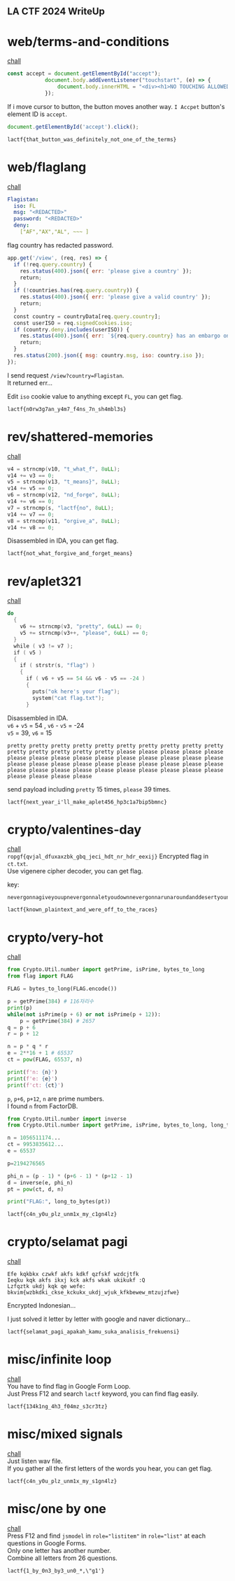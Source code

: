 ## LA CTF 2024 WriteUp
# **web/terms-and-conditions**
[chall](https://github.com/uclaacm/lactf-archive/tree/main/2024/web/terms-and-conditions)
```javascript
const accept = document.getElementById("accept");
            document.body.addEventListener("touchstart", (e) => {
                document.body.innerHTML = "<div><h1>NO TOUCHING ALLOWED</h1></div>";
            });
```
If i move cursor to button, the button moves another way.
`I Accpet` button's element ID is `accept`.
```javascript
document.getElementById('accept').click();
```
   
`lactf{that_button_was_definitely_not_one_of_the_terms}`   


# **web/flaglang**
[chall](https://github.com/uclaacm/lactf-archive/tree/main/2024/web/flaglang)
```yaml
Flagistan:
  iso: FL
  msg: "<REDACTED>"
  password: "<REDACTED>"
  deny: 
    ["AF","AX","AL", ~~~ ]
```
flag country has redacted password.
```javascript
app.get('/view', (req, res) => {
  if (!req.query.country) {
    res.status(400).json({ err: 'please give a country' });
    return;
  }
  if (!countries.has(req.query.country)) {
    res.status(400).json({ err: 'please give a valid country' });
    return;
  }
  const country = countryData[req.query.country];
  const userISO = req.signedCookies.iso;
  if (country.deny.includes(userISO)) {
    res.status(400).json({ err: `${req.query.country} has an embargo on your country` });
    return;
  }
  res.status(200).json({ msg: country.msg, iso: country.iso });
});
```
I send request `/view?country=Flagistan`.   
It returned err...   

Edit `iso` cookie value to anything except `FL`, you can get flag.   
   
`lactf{n0rw3g7an_y4m7_f4ns_7n_sh4mbl3s}`   


# **rev/shattered-memories**
[chall](https://github.com/uclaacm/lactf-archive/tree/main/2024/rev/shattered-memories)
```c
v4 = strncmp(v10, "t_what_f", 8uLL);
v14 += v3 == 0;
v5 = strncmp(v13, "t_means}", 8uLL);
v14 += v5 == 0;
v6 = strncmp(v12, "nd_forge", 8uLL);
v14 += v6 == 0;
v7 = strncmp(s, "lactf{no", 8uLL);
v14 += v7 == 0;
v8 = strncmp(v11, "orgive_a", 8uLL);
v14 += v8 == 0;
```
Disassembled in IDA, you can get flag.   
   
`lactf{not_what_forgive_and_forget_means}`


# **rev/aplet321**
[chall](https://github.com/uclaacm/lactf-archive/tree/main/2024/rev/aplet321)
```c
do
  {
    v6 += strncmp(v3, "pretty", 6uLL) == 0;
    v5 += strncmp(v3++, "please", 6uLL) == 0;
  }
  while ( v3 != v7 );
  if ( v5 )
  {
    if ( strstr(s, "flag") )
    {
      if ( v6 + v5 == 54 && v6 - v5 == -24 )
      {
        puts("ok here's your flag");
        system("cat flag.txt");
      }
```
Disassembled in IDA.   
`v6` + `v5` = 54 , `v6` - `v5` = -24    
`v5` = 39, `v6` = 15   
   
```
pretty pretty pretty pretty pretty pretty pretty pretty pretty pretty pretty pretty pretty pretty pretty please please please please please please please please please please please please please please please please please please please please please please please please please please please please please please please please please please please please please please please 
```
send payload including `pretty` 15 times, `please` 39 times.   

`lactf{next_year_i'll_make_aplet456_hp3c1a7bip5bmnc}`


# **crypto/valentines-day**
[chall](https://github.com/uclaacm/lactf-archive/tree/main/2024/crypto/valentines-day)  
`ropgf{qvjal_dfuxaxzbk_gbq_jeci_hdt_nr_hdr_eexij}`
Encrypted flag in `ct.txt`.   
Use vigenere cipher decoder, you can get flag.   
   
key:
```
nevergonnagiveyouupnevergonnaletyoudownnevergonnarunaroundanddesertyounevergonnamakeyoucrynevergonnasaygoodbyenevergonnatellalieandhurtyouihopeyouenjoyedthissong
```

`lactf{known_plaintext_and_were_off_to_the_races}`

# **crypto/very-hot**
[chall](https://github.com/uclaacm/lactf-archive/tree/main/2024/crypto/very-hot)
```python
from Crypto.Util.number import getPrime, isPrime, bytes_to_long
from flag import FLAG

FLAG = bytes_to_long(FLAG.encode())

p = getPrime(384) # 116자리수
print(p)
while(not isPrime(p + 6) or not isPrime(p + 12)):
    p = getPrime(384) # 2657
q = p + 6
r = p + 12

n = p * q * r
e = 2**16 + 1 # 65537
ct = pow(FLAG, 65537, n)

print(f'n: {n}')
print(f'e: {e}')
print(f'ct: {ct}')
```
`p`, `p+6`, `p+12`, `n` are prime numbers.   
I found `n` from FactorDB.    

```python
from Crypto.Util.number import inverse
from Crypto.Util.number import getPrime, isPrime, bytes_to_long, long_to_bytes

n = 1056511174...
ct = 9953835612...
e = 65537

p=2194276565

phi_n = (p - 1) * (p+6 - 1) * (p+12 - 1)
d = inverse(e, phi_n)
pt = pow(ct, d, n)

print("FLAG:", long_to_bytes(pt))
```
  
`lactf{c4n_y0u_plz_unm1x_my_c1gn4lz}`

# **crypto/selamat pagi**
[chall](https://github.com/uclaacm/lactf-archive/tree/main/2024/crypto/selamat-pagi)
```
Efe kqkbkx czwkf akfs kdkf qzfskf wzdcjtfk
Ieqku kqk akfs ikxj kck akfs wkak ukikukf :Q
Lzfqztk ukdj kqk qe wefe: bkvim{wzbkdki_ckse_kckukx_ukdj_wjuk_kfkbewew_mtzujzfwe}
```
Encrypted Indonesian...    

I just solved it letter by letter with google and naver dictionary...   

`lactf{selamat_pagi_apakah_kamu_suka_analisis_frekuensi}`

# **misc/infinite loop**
[chall](https://github.com/uclaacm/lactf-archive/tree/main/2024/misc/infinite-loop)  
You have to find flag in Google Form Loop.   
Just Press F12 and search `lactf` keyword, you can find flag easily.   
   
`lactf{134k1ng_4h3_f04mz_s3cr3tz}`   

# **misc/mixed signals**
[chall](https://github.com/uclaacm/lactf-archive/tree/main/2024/misc/mixed-signals)  
Just listen wav file.   
If you gather all the first letters of the words you hear, you can get flag.   

`lactf{c4n_y0u_plz_unm1x_my_s1gn4lz}`

# **misc/one by one**
[chall](https://github.com/uclaacm/lactf-archive/tree/main/2024/misc/one-by-one)  
Press F12 and find `jsmodel` in `role="listitem"` in `role="list"` at each questions in Google Forms.   
Only one letter has another number.   
Combine all letters from 26 questions.   

`lactf{1_by_0n3_by3_un0_*,\"g1'}`